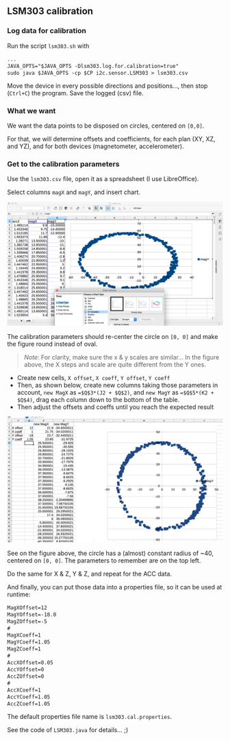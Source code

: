 ## LSM303 calibration

### Log data for calibration
Run the script `lsm303.sh` with
```
...
JAVA_OPTS="$JAVA_OPTS -Dlsm303.log.for.calibration=true"
sudo java $JAVA_OPTS -cp $CP i2c.sensor.LSM303 > lsm303.csv
```
Move the device in every possible directions and positions..., then stop (`Ctrl+C`) the program.
Save the logged (csv) file.

### What we want
We want the data points to be disposed on circles, centered on `[0,0]`.

For that, we will determine offsets and coefficients, for each plan (XY, XZ, and YZ), and for both devices (magnetometer, accelerometer).

### Get to the calibration parameters
Use the `lsm303.csv` file, open it as a spreadsheet (I use LibreOffice).

Select columns `magX` and `magY`, and insert chart.

![MagX-MagY](./magX-magY.png)

The calibration parameters should re-center the circle on `[0, 0]` and make the figure round instead of oval.
> _Note_: For clarity, make sure the x & y scales are similar... In the figure above, the X steps and scale are quite different from the Y ones. 

- Create new cells, `X offset`, `X coeff`, `Y offset`, `Y coeff`
- Then, as shown below, create new columns taking those parameters in account, `new MagX` as `=$Q$3*(J2 + $Q$2)`, and `new MagY` as `=$Q$5*(K2 + $Q$4)`, drag each column down to the bottom of the table.
- Then adjust the offsets and coeffs until you reach the expected result

![Adjusted](./Adjusted.png)

See on the figure above, the circle has a (almost) constant radius of ~40, centered on `[0, 0]`.
The parameters to remember are on the top left.

Do the same for X & Z, Y & Z, and repeat for the ACC data.

And finally, you can put those data into a properties file, so it can be used at runtime:
```properties
MagXOffset=12
MagYOffset=-18.0
MagZOffset=-5
#
MagXCoeff=1
MagYCoeff=1.05
MagZCoeff=1
#
AccXOffset=0.05
AccYOffset=0
AccZOffset=0
#
AccXCoeff=1
AccYCoeff=1.05
AccZCoeff=1.05
```

The default properties file name is `lsm303.cal.properties`. 

See the code of `LSM303.java` for details... ;)

